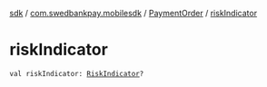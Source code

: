 [sdk](../../index.md) / [com.swedbankpay.mobilesdk](../index.md) / [PaymentOrder](index.md) / [riskIndicator](./risk-indicator.md)

# riskIndicator

`val riskIndicator: `[`RiskIndicator`](../-risk-indicator/index.md)`?`